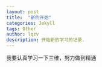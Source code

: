```yaml
---
layout: post
title:  "新的开始"
categories: Jekyll
tags: Other
author: lqzv
description: 开始新的学习的记录.
---
```


我要认真学习一下三维，努力做到精通